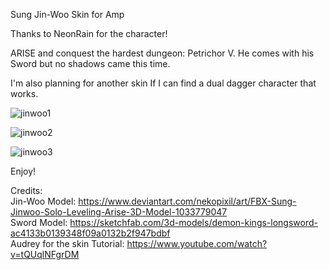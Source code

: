 Sung Jin-Woo Skin for Amp

Thanks to NeonRain for the character!

ARISE and conquest the hardest dungeon: Petrichor V. He comes with his Sword but no shadows came this time.

I'm also planning for another skin If I can find a dual dagger character that works. 

![jinwoo1](https://github.com/user-attachments/assets/23f30ac5-ea9e-4d35-a2d0-a5fc3694796e)

![jinwoo2](https://github.com/user-attachments/assets/5a20c303-2dec-4529-a7f5-de5327cd2b0c)

![jinwoo3](https://github.com/user-attachments/assets/774590e3-6929-4f1f-8da4-ed3a6d956945)

Enjoy!

Credits: <br />
Jin-Woo Model: https://www.deviantart.com/nekopixil/art/FBX-Sung-Jinwoo-Solo-Leveling-Arise-3D-Model-1033779047 <br />
Sword Model: https://sketchfab.com/3d-models/demon-kings-longsword-ac4133b0139348f09a0132b2f947bdbf <br />
Audrey for the skin Tutorial: https://www.youtube.com/watch?v=tQUqlNFgrDM <br />
